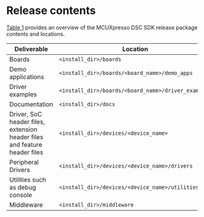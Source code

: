 # Release contents

[Table 1](#TABLE_RN_REL_CONTENTS) provides an overview of the MCUXpresso DSC SDK release package contents and locations.

|Deliverable|Location|
|-----------|--------|
|Boards|`<install_dir>/boards`|
|Demo applications|`<install_dir>/boards/<board_name>/demo_apps`|
|Driver examples|`<install_dir>/boards/<board_name>/driver_examples`|
|Documentation|`<install_dir>/docs`|
|Driver, SoC header files, extension header files and feature header files|`<install_dir>/devices/<device_name>`|
|Peripheral Drivers|`<install_dir>/devices/<device_name>/drivers`|
|Utilities such as debug console| `<install_dir>/devices/<device_name>/utilities`     |
|Middleware|`<install_dir>/middleware`|

